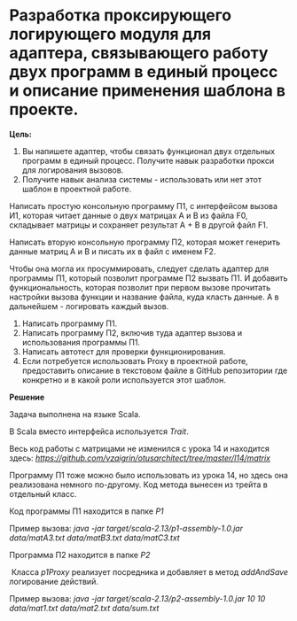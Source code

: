 # Разработка проксирующего логирующего модуля для адаптера, связывающего работу двух программ в единый процесс и описание применения шаблона в проекте.

**Цель:**
  1. Вы напишете адаптер, чтобы связать функционал двух отдельных программ в единый процесс. Получите навык разработки прокси для логирования вызовов.
  2. Получите навык анализа системы - использовать или нет этот шаблон в проектной работе.

Написать простую консольную программу П1, с интерфейсом вызова И1, которая читает данные о двух матрицах А и В из файла F0, складывает матрицы и сохраняет результат А + В в другой файл F1.

Написать вторую консольную программу П2, которая может генерить данные матриц А и В и писать их в файл с именем F2.

Чтобы она могла их просуммировать, следует сделать адаптер для программы П1, который позволит программе П2 вызвать П1. И добавить функциональность, которая позволит при первом вызове прочитать настройки вызова функции и название файла, куда класть данные. А в дальнейшем - логировать каждый вызов.

1. Написать программу П1.
2. Написать программу П2, включив туда адаптер вызова и использования программы П1.
3. Написать автотест для проверки функционирования.
4. Если потребуется использовать Proxy в проектной работе, предоставить описание в текстовом файле в GitHub репозитории где конкретно и в какой роли используется этот шаблон.

**Решение**

Задача выполнена на языке Scala.

В Scala вместо интерфейса используется *Trait*.

Весь код работы с матрицами не изменился с урока 14 и находится здесь: *https://github.com/vzaigrin/otusarchitect/tree/master/l14/matrix*

Программу П1 тоже можно было использовать из урока 14, но здесь она реализована немного по-другому. Код метода вынесен из трейта в отдельный класс.

Код программы П1 находится в папке *P1*

Пример вызова: *java -jar target/scala-2.13/p1-assembly-1.0.jar data/matA3.txt data/matB3.txt data/matC3.txt*

Программа П2 находится в папке *P2*

 Класса *p1Proxy* реализует посредника и добавляет в метод *addAndSave* логирование действий.

Пример вызова: *java -jar target/scala-2.13/p2-assembly-1.0.jar 10 10 data/mat1.txt data/mat2.txt data/sum.txt*
